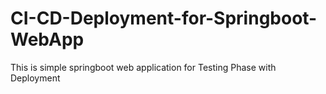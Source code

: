 # CI-CD-Deployment-for-Springboot-WebApp
This is simple springboot web application for Testing Phase with Deployment
